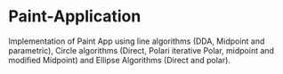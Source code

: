 # Paint-Application
Implementation of Paint App using line algorithms (DDA, Midpoint and parametric), Circle algorithms (Direct, Polari iterative Polar, midpoint and modified Midpoint) and Ellipse Algorithms (Direct and polar).
